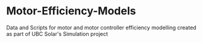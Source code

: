 # Motor-Efficiency-Models
Data and Scripts for motor and motor controller efficiency modelling created as part of UBC Solar's Simulation project
